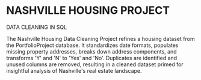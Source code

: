# NASHVILLE HOUSING PROJECT
DATA CLEANING IN SQL

The Nashville Housing Data Cleaning Project refines a housing dataset from the PortfolioProject database. It standardizes date formats, populates missing property addresses, breaks down address components, and transforms 'Y' and 'N' to 'Yes' and 'No'. Duplicates are identified and unused columns are removed, resulting in a cleaned dataset primed for insightful analysis of Nashville's real estate landscape.
